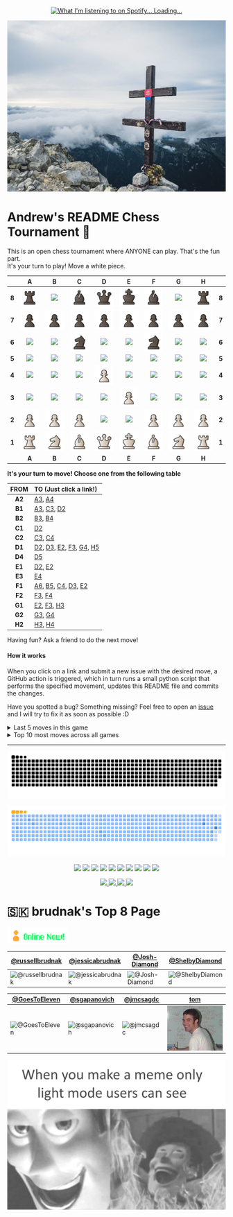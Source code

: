 
<p align="center">
  <a href="https://open.spotify.com/user/upv50bd8fofqcy9yibbgfmwly">
    <img src="https://novatorem-gamma-two.vercel.app/api/spotify" alt="What I'm listening to on Spotify... Loading..." />
  </a>
</p>

<p align="center">
  <a href="https://youtu.be/7YmNvCy30FU?si=04-_nceZ74fjhOu0">
    <img src="https://github.com/brudnak/brudnak/blob/main/img/slovakia.jpeg" alt="Enchanted Forest 🍃 Chill Lofi Beats">
  </a>
</p>

# Andrew's README Chess Tournament 👑

This is an open chess tournament where ANYONE can play. That's the fun part.  
It's your turn to play! Move a <!-- BEGIN TURN -->white<!-- END TURN --> piece.

<!-- BEGIN CHESS BOARD -->
|   | A | B | C | D | E | F | G | H |   |
|---|:-:|:-:|:-:|:-:|:-:|:-:|:-:|:-:|:-:|
| **8** | <img src="img/black/rook.svg" width=50px> | <img src="img/blank.png" width=50px> | <img src="img/black/bishop.svg" width=50px> | <img src="img/black/queen.svg" width=50px> | <img src="img/black/king.svg" width=50px> | <img src="img/black/bishop.svg" width=50px> | <img src="img/blank.png" width=50px> | <img src="img/black/rook.svg" width=50px> | **8** |
| **7** | <img src="img/black/pawn.svg" width=50px> | <img src="img/black/pawn.svg" width=50px> | <img src="img/black/pawn.svg" width=50px> | <img src="img/black/pawn.svg" width=50px> | <img src="img/black/pawn.svg" width=50px> | <img src="img/black/pawn.svg" width=50px> | <img src="img/black/pawn.svg" width=50px> | <img src="img/black/pawn.svg" width=50px> | **7** |
| **6** | <img src="img/blank.png" width=50px> | <img src="img/blank.png" width=50px> | <img src="img/black/knight.svg" width=50px> | <img src="img/blank.png" width=50px> | <img src="img/blank.png" width=50px> | <img src="img/black/knight.svg" width=50px> | <img src="img/blank.png" width=50px> | <img src="img/blank.png" width=50px> | **6** |
| **5** | <img src="img/blank.png" width=50px> | <img src="img/blank.png" width=50px> | <img src="img/blank.png" width=50px> | <img src="img/blank.png" width=50px> | <img src="img/blank.png" width=50px> | <img src="img/blank.png" width=50px> | <img src="img/blank.png" width=50px> | <img src="img/blank.png" width=50px> | **5** |
| **4** | <img src="img/blank.png" width=50px> | <img src="img/blank.png" width=50px> | <img src="img/blank.png" width=50px> | <img src="img/white/pawn.svg" width=50px> | <img src="img/blank.png" width=50px> | <img src="img/blank.png" width=50px> | <img src="img/blank.png" width=50px> | <img src="img/blank.png" width=50px> | **4** |
| **3** | <img src="img/blank.png" width=50px> | <img src="img/blank.png" width=50px> | <img src="img/blank.png" width=50px> | <img src="img/blank.png" width=50px> | <img src="img/white/pawn.svg" width=50px> | <img src="img/blank.png" width=50px> | <img src="img/blank.png" width=50px> | <img src="img/blank.png" width=50px> | **3** |
| **2** | <img src="img/white/pawn.svg" width=50px> | <img src="img/white/pawn.svg" width=50px> | <img src="img/white/pawn.svg" width=50px> | <img src="img/blank.png" width=50px> | <img src="img/blank.png" width=50px> | <img src="img/white/pawn.svg" width=50px> | <img src="img/white/pawn.svg" width=50px> | <img src="img/white/pawn.svg" width=50px> | **2** |
| **1** | <img src="img/white/rook.svg" width=50px> | <img src="img/white/knight.svg" width=50px> | <img src="img/white/bishop.svg" width=50px> | <img src="img/white/queen.svg" width=50px> | <img src="img/white/king.svg" width=50px> | <img src="img/white/bishop.svg" width=50px> | <img src="img/white/knight.svg" width=50px> | <img src="img/white/rook.svg" width=50px> | **1** |
|   | **A** | **B** | **C** | **D** | **E** | **F** | **G** | **H** |   |
<!-- END CHESS BOARD -->

**It's your turn to move! Choose one from the following table**
<!-- BEGIN MOVES LIST -->
|  FROM  | TO (Just click a link!) |
| :----: | :---------------------- |
| **A2** | [A3](https://github.com/brudnak/brudnak/issues/new?body=Please+do+not+change+the+title.+Just+click+%22Submit+new+issue%22.+You+don%27t+need+to+do+anything+else+%3AD&title=Chess%3A+Move+A2+to+A3), [A4](https://github.com/brudnak/brudnak/issues/new?body=Please+do+not+change+the+title.+Just+click+%22Submit+new+issue%22.+You+don%27t+need+to+do+anything+else+%3AD&title=Chess%3A+Move+A2+to+A4) |
| **B1** | [A3](https://github.com/brudnak/brudnak/issues/new?body=Please+do+not+change+the+title.+Just+click+%22Submit+new+issue%22.+You+don%27t+need+to+do+anything+else+%3AD&title=Chess%3A+Move+B1+to+A3), [C3](https://github.com/brudnak/brudnak/issues/new?body=Please+do+not+change+the+title.+Just+click+%22Submit+new+issue%22.+You+don%27t+need+to+do+anything+else+%3AD&title=Chess%3A+Move+B1+to+C3), [D2](https://github.com/brudnak/brudnak/issues/new?body=Please+do+not+change+the+title.+Just+click+%22Submit+new+issue%22.+You+don%27t+need+to+do+anything+else+%3AD&title=Chess%3A+Move+B1+to+D2) |
| **B2** | [B3](https://github.com/brudnak/brudnak/issues/new?body=Please+do+not+change+the+title.+Just+click+%22Submit+new+issue%22.+You+don%27t+need+to+do+anything+else+%3AD&title=Chess%3A+Move+B2+to+B3), [B4](https://github.com/brudnak/brudnak/issues/new?body=Please+do+not+change+the+title.+Just+click+%22Submit+new+issue%22.+You+don%27t+need+to+do+anything+else+%3AD&title=Chess%3A+Move+B2+to+B4) |
| **C1** | [D2](https://github.com/brudnak/brudnak/issues/new?body=Please+do+not+change+the+title.+Just+click+%22Submit+new+issue%22.+You+don%27t+need+to+do+anything+else+%3AD&title=Chess%3A+Move+C1+to+D2) |
| **C2** | [C3](https://github.com/brudnak/brudnak/issues/new?body=Please+do+not+change+the+title.+Just+click+%22Submit+new+issue%22.+You+don%27t+need+to+do+anything+else+%3AD&title=Chess%3A+Move+C2+to+C3), [C4](https://github.com/brudnak/brudnak/issues/new?body=Please+do+not+change+the+title.+Just+click+%22Submit+new+issue%22.+You+don%27t+need+to+do+anything+else+%3AD&title=Chess%3A+Move+C2+to+C4) |
| **D1** | [D2](https://github.com/brudnak/brudnak/issues/new?body=Please+do+not+change+the+title.+Just+click+%22Submit+new+issue%22.+You+don%27t+need+to+do+anything+else+%3AD&title=Chess%3A+Move+D1+to+D2), [D3](https://github.com/brudnak/brudnak/issues/new?body=Please+do+not+change+the+title.+Just+click+%22Submit+new+issue%22.+You+don%27t+need+to+do+anything+else+%3AD&title=Chess%3A+Move+D1+to+D3), [E2](https://github.com/brudnak/brudnak/issues/new?body=Please+do+not+change+the+title.+Just+click+%22Submit+new+issue%22.+You+don%27t+need+to+do+anything+else+%3AD&title=Chess%3A+Move+D1+to+E2), [F3](https://github.com/brudnak/brudnak/issues/new?body=Please+do+not+change+the+title.+Just+click+%22Submit+new+issue%22.+You+don%27t+need+to+do+anything+else+%3AD&title=Chess%3A+Move+D1+to+F3), [G4](https://github.com/brudnak/brudnak/issues/new?body=Please+do+not+change+the+title.+Just+click+%22Submit+new+issue%22.+You+don%27t+need+to+do+anything+else+%3AD&title=Chess%3A+Move+D1+to+G4), [H5](https://github.com/brudnak/brudnak/issues/new?body=Please+do+not+change+the+title.+Just+click+%22Submit+new+issue%22.+You+don%27t+need+to+do+anything+else+%3AD&title=Chess%3A+Move+D1+to+H5) |
| **D4** | [D5](https://github.com/brudnak/brudnak/issues/new?body=Please+do+not+change+the+title.+Just+click+%22Submit+new+issue%22.+You+don%27t+need+to+do+anything+else+%3AD&title=Chess%3A+Move+D4+to+D5) |
| **E1** | [D2](https://github.com/brudnak/brudnak/issues/new?body=Please+do+not+change+the+title.+Just+click+%22Submit+new+issue%22.+You+don%27t+need+to+do+anything+else+%3AD&title=Chess%3A+Move+E1+to+D2), [E2](https://github.com/brudnak/brudnak/issues/new?body=Please+do+not+change+the+title.+Just+click+%22Submit+new+issue%22.+You+don%27t+need+to+do+anything+else+%3AD&title=Chess%3A+Move+E1+to+E2) |
| **E3** | [E4](https://github.com/brudnak/brudnak/issues/new?body=Please+do+not+change+the+title.+Just+click+%22Submit+new+issue%22.+You+don%27t+need+to+do+anything+else+%3AD&title=Chess%3A+Move+E3+to+E4) |
| **F1** | [A6](https://github.com/brudnak/brudnak/issues/new?body=Please+do+not+change+the+title.+Just+click+%22Submit+new+issue%22.+You+don%27t+need+to+do+anything+else+%3AD&title=Chess%3A+Move+F1+to+A6), [B5](https://github.com/brudnak/brudnak/issues/new?body=Please+do+not+change+the+title.+Just+click+%22Submit+new+issue%22.+You+don%27t+need+to+do+anything+else+%3AD&title=Chess%3A+Move+F1+to+B5), [C4](https://github.com/brudnak/brudnak/issues/new?body=Please+do+not+change+the+title.+Just+click+%22Submit+new+issue%22.+You+don%27t+need+to+do+anything+else+%3AD&title=Chess%3A+Move+F1+to+C4), [D3](https://github.com/brudnak/brudnak/issues/new?body=Please+do+not+change+the+title.+Just+click+%22Submit+new+issue%22.+You+don%27t+need+to+do+anything+else+%3AD&title=Chess%3A+Move+F1+to+D3), [E2](https://github.com/brudnak/brudnak/issues/new?body=Please+do+not+change+the+title.+Just+click+%22Submit+new+issue%22.+You+don%27t+need+to+do+anything+else+%3AD&title=Chess%3A+Move+F1+to+E2) |
| **F2** | [F3](https://github.com/brudnak/brudnak/issues/new?body=Please+do+not+change+the+title.+Just+click+%22Submit+new+issue%22.+You+don%27t+need+to+do+anything+else+%3AD&title=Chess%3A+Move+F2+to+F3), [F4](https://github.com/brudnak/brudnak/issues/new?body=Please+do+not+change+the+title.+Just+click+%22Submit+new+issue%22.+You+don%27t+need+to+do+anything+else+%3AD&title=Chess%3A+Move+F2+to+F4) |
| **G1** | [E2](https://github.com/brudnak/brudnak/issues/new?body=Please+do+not+change+the+title.+Just+click+%22Submit+new+issue%22.+You+don%27t+need+to+do+anything+else+%3AD&title=Chess%3A+Move+G1+to+E2), [F3](https://github.com/brudnak/brudnak/issues/new?body=Please+do+not+change+the+title.+Just+click+%22Submit+new+issue%22.+You+don%27t+need+to+do+anything+else+%3AD&title=Chess%3A+Move+G1+to+F3), [H3](https://github.com/brudnak/brudnak/issues/new?body=Please+do+not+change+the+title.+Just+click+%22Submit+new+issue%22.+You+don%27t+need+to+do+anything+else+%3AD&title=Chess%3A+Move+G1+to+H3) |
| **G2** | [G3](https://github.com/brudnak/brudnak/issues/new?body=Please+do+not+change+the+title.+Just+click+%22Submit+new+issue%22.+You+don%27t+need+to+do+anything+else+%3AD&title=Chess%3A+Move+G2+to+G3), [G4](https://github.com/brudnak/brudnak/issues/new?body=Please+do+not+change+the+title.+Just+click+%22Submit+new+issue%22.+You+don%27t+need+to+do+anything+else+%3AD&title=Chess%3A+Move+G2+to+G4) |
| **H2** | [H3](https://github.com/brudnak/brudnak/issues/new?body=Please+do+not+change+the+title.+Just+click+%22Submit+new+issue%22.+You+don%27t+need+to+do+anything+else+%3AD&title=Chess%3A+Move+H2+to+H3), [H4](https://github.com/brudnak/brudnak/issues/new?body=Please+do+not+change+the+title.+Just+click+%22Submit+new+issue%22.+You+don%27t+need+to+do+anything+else+%3AD&title=Chess%3A+Move+H2+to+H4) |
<!-- END MOVES LIST -->

Having fun? Ask a friend to do the next move!

#### How it works

When you click on a link and submit a new issue with the desired move, a GitHub action is triggered, which in turn runs a small python script that performs the specified movement, updates this README file and commits the changes.

Have you spotted a bug? Something missing? Feel free to open an [issue](https://github.com/marcizhu/readme-chess/issues) and I will try to fix it as soon as possible :D


<details>
  <summary>Last 5 moves in this game</summary>
<!-- BEGIN LAST MOVES -->

| Move | Author |
| :--: | :----- |
| `G8` to `F6` | [ @Josh-Diamond](https://github.com/Josh-Diamond) |
| `E2` to `E3` | [ @brudnak](https://github.com/brudnak) |
| `B8` to `C6` | [ @Josh-Diamond](https://github.com/Josh-Diamond) |
| `D2` to `D4` | [ @brudnak](https://github.com/brudnak) |
| `Start game` | [ @brudnak](https://github.com/brudnak) |

<!-- END LAST MOVES -->
</details>

<details>
  <summary>Top 10 most moves across all games</summary>
<!-- BEGIN TOP MOVES -->

| Total moves |  User  |
| :---------: | :----- |
| 2 | [@brudnak](https://github.com/brudnak) |
| 2 | [@Josh-Diamond](https://github.com/Josh-Diamond) |

<!-- END TOP MOVES -->
</details>

---

<p align="center">
  <img src="https://github.com/brudnak/brudnak/blob/output/github-snake-dark.svg#gh-dark-mode-only" />
</p>
<p align="center">
  <img src="https://github.com/brudnak/brudnak/blob/output/ocean.gif#gh-light-mode-only" />
</p>

<!-- Where to find these icons: https://simpleicons.org -->
<p align="center">
  <img src="https://img.shields.io/badge/-Go-00ADD8?logo=go&logoColor=white&style=fla" />
  <img src="https://img.shields.io/badge/-Rust-000000?logo=rust&logoColor=white&style=fla" />
  <img src="https://img.shields.io/badge/-Zig-F7A41D?logo=zig&logoColor=white&styl=fla" />
  <img src="https://img.shields.io/badge/-Kubernetes-326CE5?logo=kubernetes&logoColor=white&style=flat" />
  <img src="https://img.shields.io/badge/-Rancher-0075A8?logo=rancher&logoColor=white&style=flat" />
  <img src="https://img.shields.io/badge/-Terraform-7B42BC?logo=terraform&logoColor=white&style=flat" />
  <img src="https://img.shields.io/badge/-AWS-232F3E?logo=amazonwebservices&logoColor=white&style=flat" />
  <img src="https://img.shields.io/badge/-JavaScript-F7DF1E?logo=javascript&logoColor=white&style=flat" />
  <img src="https://img.shields.io/badge/-HTML5-E34F26?logo=html5&logoColor=white&style=flat" />
  <img src="https://img.shields.io/badge/-CSS3-1572B6?logo=css3&logoColor=white&style=flat" />
</p>

<p align="center">
  <a href="https://gitlab.com/brudnak">
    <img src="https://img.shields.io/badge/-GitLab-FC6D26?logo=gitlab&logoColor=white&style=flat" />
  </a>
  <a href="https://hub.docker.com/u/brudnak">
    <img src="https://img.shields.io/badge/-Docker_Hub-2496ED?logo=docker&logoColor=white&style=flat" />
  </a>
  <a href="https://www.linkedin.com/in/andrew-brudnak">
    <img src="https://img.shields.io/badge/-LinkedIn-0A66C2?logo=linkedin&logoColor=white&style=flat" />
  </a>
  <a href="https://bitbucket.org/brudnak">
    <img src="https://img.shields.io/badge/-Bitbucket-0052CC?logo=bitbucket&logoColor=white&style=flat" />
  </a>
</p>

# 🇸🇰 brudnak's Top 8 Page

  <img src="https://github.com/brudnak/brudnak/blob/main/img/online.gif" alt="" width="140">

| [@russellbrudnak](https://github.com/russellbrudnak)                               | [@jessicabrudnak](https://github.com/jessicabrudnak)                               | [@Josh-Diamond](https://github.com/Josh-Diamond)                               | [@ShelbyDiamond](https://github.com/ShelbyDiamond)                               |
| ---------------------------------------------------------------------------------- | ---------------------------------------------------------------------------------- | ------------------------------------------------------------------------------ | -------------------------------------------------------------------------------- |
| ![@russellbrudnak](https://avatars.githubusercontent.com/russellbrudnak?s=150&v=1) | ![@jessicabrudnak](https://avatars.githubusercontent.com/jessicabrudnak?s=150&v=1) | ![@Josh-Diamond](https://avatars.githubusercontent.com/Josh-Diamond?s=150&v=1) | ![@ShelbyDiamond](https://avatars.githubusercontent.com/ShelbyDiamond?s=150&v=1) |

| [@GoesToEleven](https://github.com/GoesToEleven)                               | [@sgapanovich](https://github.com/sgapanovich)                               | [@jmcsagdc](https://github.com/jmcsagdc)                               | [tom](#https://wittenbrock.github.io/toms-myspace-page/)         |
| ------------------------------------------------------------------------------ | ---------------------------------------------------------------------------- | ---------------------------------------------------------------------- | ---------------------------------------------------------------- |
| ![@GoesToEleven](https://avatars.githubusercontent.com/GoesToEleven?s=150&v=1) | ![@sgapanovich](https://avatars.githubusercontent.com/sgapanovich?s=150&v=1) | ![@jmcsagdc](https://avatars.githubusercontent.com/jmcsagdc?s=150&v=1) | ![tom](https://github.com/brudnak/brudnak/blob/main/img/tom.jpg) |

<p align="center">
  <img src="https://github.com/brudnak/brudnak/blob/main/img/light-mode.png#gh-light-mode-only" />
</p>
